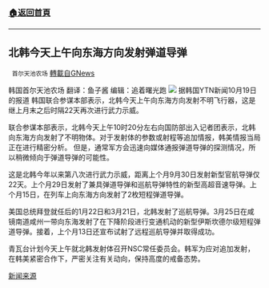 ###  [:house:返回首頁](https://github.com/ourhimalayas/txt)
---


## 北韩今天上午向东海方向发射弹道导弹
` 首尔天池农场` [轉載自GNews](https://gnews.org/zh-hans/1603597/)

韩国首尔天池农场
翻译：鱼子酱
编辑：追着曙光跑
![](https://assets.gnews.org/wp-content/uploads/2021/10/WhatsApp-Image-2021-10-19-at-14.55.22.jpeg)
据韩国YTN新闻10月19日的报道 韩国联合参谋本部表示，北韩今天上午向东海方向发射不明飞行器，这是继上月末之后时隔22天再次进行武力示威。

联合参谋本部表示，北韩今天上午10时20分左右向国防部出入记者团表示，北韩向东海方向发射了不明物体。对于发射体的参数或射程等追加情报，韩美情报当局正在进行精密分析。 但是，通常军方会迅速向媒体通报弹道导弹的探测情况，所以稍微倾向于弹道导弹的可能性。

这是北韩今年以来第八次进行武力示威，距离上个月9月30日发射新型官航导弹仅22天。上个月29日发射了兼具弹道导弹和巡航导弹特性的新型高超音速导弹。上个月15日，在列车上向东海方向发射了2枚短程弹道导弹。

美国总统拜登就任后的1月22日和3月21日，北韩发射了巡航导弹。3月25日在咸镜南道咸州一带向东海发射了在下降阶段进行变通机动的新型伊斯坎德尔级短程弹道导弹。接着，上个月13日还宣布试射了远程巡航导弹并取得成功。

青瓦台计划今天上午就北韩发射体召开NSC常任委员会。韩军为应对追加发射，在韩美紧密合作下，严密关注有关动向，保持高度的戒备态势。

[新闻来源](https://m.ytn.co.kr/news_view.php?key=202110191053230036&amp;s_mcd=0101)
